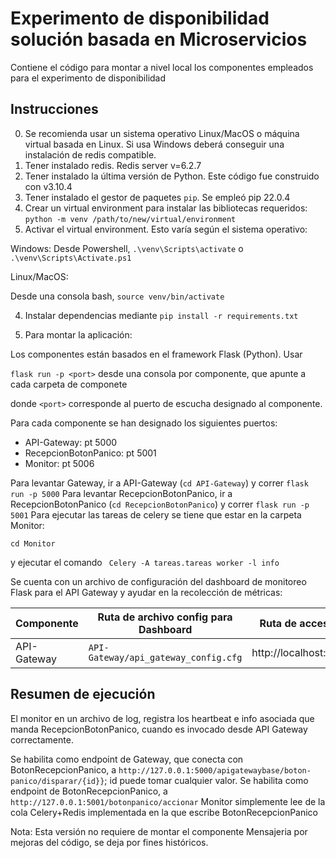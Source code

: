 # Experimento de disponibilidad solución basada en Microservicios

Contiene el código para montar a nivel local los componentes empleados para el experimento de disponibilidad

## Instrucciones 

0. Se recomienda usar un sistema operativo Linux/MacOS o máquina virtual basada en Linux. Si usa Windows deberá conseguir una instalación de redis compatible.
1. Tener instalado redis. Redis server v=6.2.7 
2. Tener instalado la última versión de Python. Este código fue construido con v3.10.4
3. Tener instalado el gestor de paquetes `pip`. Se empleó pip 22.0.4
4. Crear un virtual environment para instalar las bibliotecas requeridos: `python -m venv /path/to/new/virtual/environment`
5. Activar el virtual environment. Esto varía según el sistema operativo:

Windows:
Desde Powershell, `.\venv\Scripts\activate` o `.\venv\Scripts\Activate.ps1`

Linux/MacOS:

Desde una consola bash, `source venv/bin/activate`

4. Instalar dependencias mediante `pip install -r requirements.txt`

5. Para montar la aplicación:

Los componentes están basados en el framework Flask (Python). Usar 

`flask run -p <port>` desde una consola por componente, que apunte a cada carpeta de componete

donde `<port>` corresponde al puerto de escucha designado al componente.

Para cada componente se han designado los siguientes puertos:

* API-Gateway: pt 5000
* RecepcionBotonPanico: pt 5001
* Monitor: pt 5006

Para levantar Gateway, ir a API-Gateway (`cd API-Gateway`) y correr `flask run -p 5000`
Para levantar RecepcionBotonPanico, ir a RecepcionBotonPanico (`cd RecepcionBotonPanico`) y correr `flask run -p 5001`
Para ejecutar las tareas de celery se tiene que estar en la carpeta Monitor:

`cd Monitor`

y ejecutar el comando ` Celery -A tareas.tareas worker -l info`

Se cuenta con un archivo de configuración del dashboard de monitoreo Flask para el API Gateway y ayudar en la recolección de métricas:

| Componente   | Ruta de archivo config para Dashboard     | Ruta de acceso a dashboard      |
|--------------|-------------------------------------------|---------------------------------|
| API-Gateway  | `API-Gateway/api_gateway_config.cfg`      | http://localhost:5000/dashboard |

## Resumen de ejecución

El monitor en un archivo de log, registra los heartbeat e info asociada que manda RecepcionBotonPanico, cuando es invocado desde API Gateway correctamente.

Se habilita como endpoint de Gateway, que conecta con BotonRecepcionPanico, a `http://127.0.0.1:5000/apigatewaybase/boton-panico/disparar/{id}}`; id puede tomar cualquier valor.
Se habilita como endpoint de BotonRecepcionPanico, a `http://127.0.0.1:5001/botonpanico/accionar`
Monitor simplemente lee de la cola Celery+Redis implementada en la que escribe BotonRecepcionPanico

Nota: Esta versión no requiere de montar el componente Mensajeria por mejoras del código, se deja por fines históricos.

